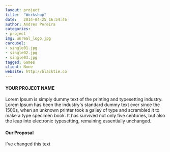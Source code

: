 ```yaml
---
layout: project
title:  "Workshop"
date:   2014-04-25 16:54:46
author: Andres Pereira
categories:
- project
img: unreal_logo.jpg
carousel:
- single01.jpg
- single02.jpg
- single03.jpg
tagged: Games
client: None
website: http://blacktie.co
---
```

#### YOUR PROJECT NAME
Lorem Ipsum is simply dummy text of the printing and typesetting industry. Lorem Ipsum has been the industry's standard dummy text ever since the 1500s, when an unknown printer took a galley of type and scrambled it to make a type specimen book. It has survived not only five centuries, but also the leap into electronic typesetting, remaining essentially unchanged.

#### Our Proposal
I've changed this text
